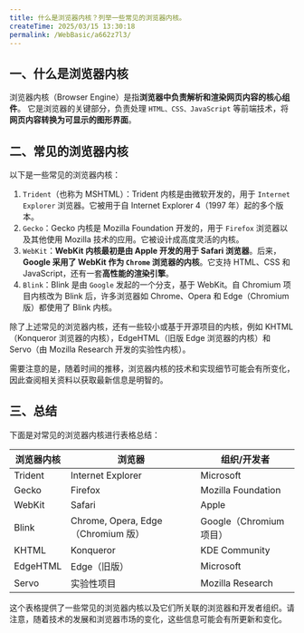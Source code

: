 ```yaml
---
title: 什么是浏览器内核？列举一些常见的浏览器内核。
createTime: 2025/03/15 13:30:18
permalink: /WebBasic/a662z7l3/
---
```


## 一、什么是浏览器内核

浏览器内核（Browser Engine）是指**浏览器中负责解析和渲染网页内容的核心组件**。 它是浏览器的关键部分，负责处理 `HTML、CSS、JavaScript` 等前端技术，将**网页内容转换为可显示的图形界面**。

## 二、常见的浏览器内核

以下是一些常见的浏览器内核：

1. `Trident`（也称为 MSHTML）：Trident 内核是由微软开发的，用于 `Internet Explorer` 浏览器。它被用于自 Internet Explorer 4（1997 年）起的多个版本。
2. `Gecko`：Gecko 内核是 Mozilla Foundation 开发的，用于 `Firefox` 浏览器以及其他使用 Mozilla 技术的应用。它被设计成高度灵活的内核。
3. `WebKit`：**WebKit 内核最初是由 Apple 开发的用于 Safari 浏览器**。后来，**Google 采用了 WebKit 作为 `Chrome` 浏览器的内核**。它支持 HTML、CSS 和 JavaScript，还有一套**高性能的渲染引擎**。
4. `Blink`：Blink 是由 `Google` 发起的一个分支，基于 WebKit。自 Chromium 项目内核改为 Blink 后，许多浏览器如 Chrome、Opera 和 Edge（Chromium 版）都使用了 Blink 内核。

除了上述常见的浏览器内核，还有一些较小或基于开源项目的内核，例如 KHTML（Konqueror 浏览器的内核），EdgeHTML（旧版 Edge 浏览器的内核）和 Servo（由 Mozilla Research 开发的实验性内核）。

需要注意的是，随着时间的推移，浏览器内核的技术和实现细节可能会有所变化，因此查阅相关资料以获取最新信息是明智的。

## 三、总结

下面是对常见的浏览器内核进行表格总结：

| 浏览器内核 | 浏览器                             | 组织/开发者             |
| ---------- | ---------------------------------- | ----------------------- |
| Trident    | Internet Explorer                  | Microsoft               |
| Gecko      | Firefox                            | Mozilla Foundation      |
| WebKit     | Safari                             | Apple                   |
| Blink      | Chrome, Opera, Edge（Chromium 版） | Google（Chromium 项目） |
| KHTML      | Konqueror                          | KDE Community           |
| EdgeHTML   | Edge（旧版）                       | Microsoft               |
| Servo      | 实验性项目                         | Mozilla Research        |

这个表格提供了一些常见的浏览器内核以及它们所关联的浏览器和开发者组织。请注意，随着技术的发展和浏览器市场的变化，这些信息可能会有所更新和变化。
